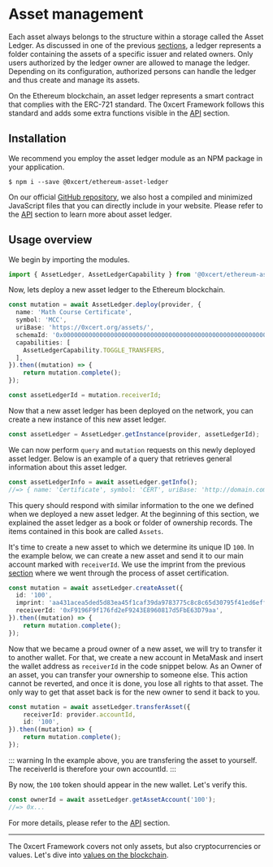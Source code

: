 # Asset management

Each asset always belongs to the structure within a storage called the Asset Ledger. As discussed in one of the previous [sections](https://docs.0xcert.org/guide/about-assets.html#explaining-the-concept), a ledger represents a folder containing the assets of a specific issuer and related owners. Only users authorized by the ledger owner are allowed to manage the ledger. Depending on its configuration, authorized persons can handle the ledger and thus create and manage its assets.

On the Ethereum blockchain, an asset ledger represents a smart contract that complies with the ERC-721 standard. The 0xcert Framework follows this standard and adds some extra functions visible in the [API](https://docs.0xcert.org/api/core.html) section.

## Installation

We recommend you employ the asset ledger module as an NPM package in your application.

```shell
$ npm i --save @0xcert/ethereum-asset-ledger
```

On our official [GitHub repository](https://github.com/0xcert/framework), we also host a compiled and minimized JavaScript files that you can directly include in your website. Please refer to the [API](https://docs.0xcert.org/api/core.html) section to learn more about asset ledger.

## Usage overview

We begin by importing the modules.

```ts
import { AssetLedger, AssetLedgerCapability } from '@0xcert/ethereum-asset-ledger';
```

Now, lets deploy a new asset ledger to the Ethereum blockchain.

```ts
const mutation = await AssetLedger.deploy(provider, {
  name: 'Math Course Certificate',
  symbol: 'MCC',
  uriBase: 'https://0xcert.org/assets/',
  schemaId: '0x0000000000000000000000000000000000000000000000000000000000000000',
  capabilities: [
    AssetLedgerCapability.TOGGLE_TRANSFERS,
  ],
}).then((mutation) => {
    return mutation.complete();
});

const assetLedgerId = mutation.receiverId;
```

Now that a new asset ledger has been deployed on the network, you can create a new instance of this new asset ledger.

```ts
const assetLedger = AssetLedger.getInstance(provider, assetLedgerId);
```

We can now perform `query` and `mutation` requests on this newly deployed asset ledger. Below is an example of a query that retrieves general information about this asset ledger.

```ts
const assetLedgerInfo = await assetLedger.getInfo();
//=> { name: 'Certificate', symbol: 'CERT', uriBase: 'http://domain.com', schemaId: '239423' }
```

This query should respond with similar information to the one we defined when we deployed a new asset ledger. At the beginning of this section, we explained the asset ledger as a book or folder of ownership records. The items contained in this book are called `Assets`.

It's time to create a new asset to which we determine its unique ID `100`. In the example below, we can create a new asset and send it to our main account marked with `receiverId`. We use the imprint from the previous [section](https://docs.0xcert.org/guide/certification.html#usage-overview) where we went through the process of asset certification.

```ts
const mutation = await assetLedger.createAsset({
  id: '100',
  imprint: 'aa431acea5ded5d83ea45f1caf39da9783775c8c8c65d30795f41ed6eff45e1b',
  receiverId: '0xF9196F9f176fd2eF9243E8960817d5FbE63D79aa',
}).then((mutation) => {
    return mutation.complete();
});
```

Now that we became a proud owner of a new asset, we will try to transfer it to another wallet. For that, we create a new account in MetaMask and insert the wallet address as `receiverId` in the code snippet below. As an Owner of an asset, you can transfer your ownership to someone else. This action cannot be reverted, and once it is done, you lose all rights to that asset. The only way to get that asset back is for the new owner to send it back to you.

```ts
const mutation = await assetLedger.transferAsset({
    receiverId: provider.accountId,
    id: '100',
}).then((mutation) => {
    return mutation.complete();
});
```

::: warning
In the example above, you are transfering the asset to yourself. The receiverId is therefore your own accountId.
:::

By now, the `100` token should appear in the new wallet. Let's verify this.

```ts
const ownerId = await assetLedger.getAssetAccount('100');
//=> 0x...
```

For more details, please refer to the [API](https://docs.0xcert.org/api/core.html) section.

---

The 0xcert Framework covers not only assets, but also cryptocurrencies or values. Let's dive into [values on the blockchain](https://docs.0xcert.org/guide/about-cryptocurrency.html).
